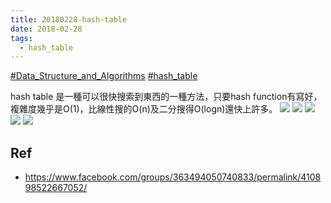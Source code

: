 ```yaml
---
title: 20180228-hash-table
date: 2018-02-28
tags:
  - hash_table
---
```

[#Data_Structure_and_Algorithms](https://www.facebook.com/hashtag/data_structure_and_algorithms?__eep__=6&__cft__[0]=AZVEMsK7ypjElCs3HR_7O3Dqz56Z3tVUh43xhv3U7Vm-2RmcF2KOJ0eiy0ZT8Hs8V5itF6Ng9rR2W2DaPDcFTDzGVSmV5_LTGwpplPvIuXBxPd47Sx3Cl92cxdplGzQsyoKuM6TlkDvCekNLoHKvA9cWW6ygUnXoaElmSCmoPggU8qyYQLUMQIZb-4htdZy30tI&__tn__=*NK-R) [#hash_table](https://www.facebook.com/hashtag/hash_table?__eep__=6&__cft__[0]=AZVEMsK7ypjElCs3HR_7O3Dqz56Z3tVUh43xhv3U7Vm-2RmcF2KOJ0eiy0ZT8Hs8V5itF6Ng9rR2W2DaPDcFTDzGVSmV5_LTGwpplPvIuXBxPd47Sx3Cl92cxdplGzQsyoKuM6TlkDvCekNLoHKvA9cWW6ygUnXoaElmSCmoPggU8qyYQLUMQIZb-4htdZy30tI&__tn__=*NK-R)

hash table 是一種可以很快搜索到東西的一種方法，只要hash function有寫好，複雜度幾乎是O(1)，比線性搜的O(n)及二分搜得O(logn)還快上許多。
![](https://i.imgur.com/JWYfPeQ.jpg)
![](https://i.imgur.com/bCZeA0H.jpg)
![](https://i.imgur.com/RFqpcGv.jpg)
![](https://i.imgur.com/92fDpSW.jpg)
![](https://i.imgur.com/0iip4Y7.jpg)

## Ref
- https://www.facebook.com/groups/363494050740833/permalink/410898522667052/